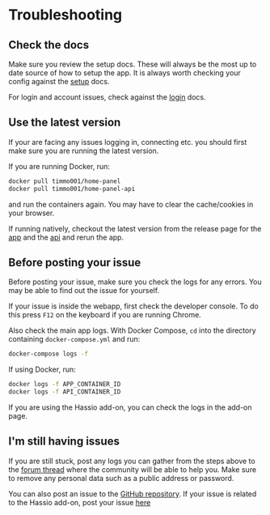 # Troubleshooting

## Check the docs

Make sure you review the setup docs. These will always be the most up to date
 source of how to setup the app. It is always worth checking your config
 against the [setup] docs.

For login and account issues, check against the [login] docs.

## Use the latest version

If your are facing any issues logging in, connecting etc. you should first
 make sure you are running the latest version.

If you are running Docker, run:

```bash
docker pull timmo001/home-panel
docker pull timmo001/home-panel-api
```

and run the containers again. You may have to clear the cache/cookies in your
 browser.

If running natively, checkout the latest version from the release page for
 the [app] and the [api] and rerun the app.

## Before posting your issue

Before posting your issue, make sure you check the logs for any errors.
 You may be able to find out the issue for yourself.

If your issue is inside the webapp, first check the developer console.
 To do this press `F12` on the keyboard if you are running Chrome.

Also check the main app logs. With Docker Compose, `cd` into the
directory containing `docker-compose.yml` and run:

 ```bash
 docker-compose logs -f
 ```

If using Docker, run:

```bash
docker logs -f APP_CONTAINER_ID
docker logs -f API_CONTAINER_ID
```

If you are using the Hassio add-on, you can check the logs in the add-on page.

## I'm still having issues

If you are still stuck, post any logs you can gather from the steps above
 to the [forum thread] where the community will be able to help you.
 Make sure to remove any personal data such as a public address or password.

You can also post an issue to the [GitHub repository]. If your issue is
 related to the Hassio add-on, post your issue [here]

[app]: https://github.com/timmo001/home-panel/releases
[api]: https://github.com/timmo001/home-panel-api/releases
[forum thread]: https://community.home-assistant.io/t/home-panel-a-touch-compatible-webapp-for-controlling-the-home/62597
[setup]: https://git.timmo.xyz/home-panel/setup/
[login]: https://git.timmo.xyz/home-panel/login/
[GitHub repository]: https://github.com/timmo001/home-panel/issues
[here]: https://github.com/timmo001/addon-home-panel/issues

